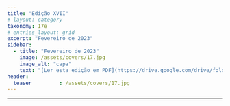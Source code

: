 ```yaml
---
title: "Edição XVII"
# layout: category
taxonomy: 17e
# entries_layout: grid
excerpt: "Fevereiro de 2023"
sidebar:
  - title: "Fevereiro de 2023"
    image: /assets/covers/17.jpg
    image_alt: "capa"
    text: "[Ler esta edição em PDF](https://drive.google.com/drive/folders/1VLdTF70nA90paDFgnGAW3SXzm_IGp2ZS)"
header:
  teaser         : /assets/covers/17.jpg
---
```


---